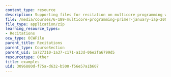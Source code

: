 ```yaml
---
content_type: resource
description: Supporting files for recitation on multicore programming with Cell.
file: /media/courses/6-189-multicore-programming-primer-january-iap-2007/3096880df75ad632b500f56e57a1b607_examples.zip
file_type: application/zip
learning_resource_types:
- Recitations
ocw_type: OCWFile
parent_title: Recitations
parent_type: CourseSection
parent_uid: 1a727310-1a37-c171-a13d-06e2fa6799d5
resourcetype: Other
title: examples
uid: 3096880d-f75a-d632-b500-f56e57a1b607
---
```

